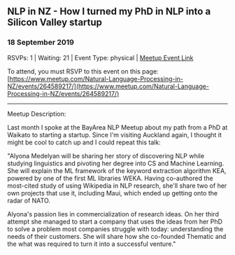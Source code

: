 ## NLP in NZ - How I turned my PhD in NLP into a Silicon Valley startup
### 18 September 2019
RSVPs: 1 | Waiting: 21 | Event Type: physical | [Meetup Event Link](https://www.meetup.com/Data-Science-Discussion-Auckland/events/264741445)

To attend, you must RSVP to this event on this page: [https://www.meetup.com/Natural-Language-Processing-in-NZ/events/264589217/](https://www.meetup.com/Natural-Language-Processing-in-NZ/events/264589217/)
_____________________________________________________________________________________

Meetup Description:

Last month I spoke at the BayArea NLP Meetup about my path from a PhD at Waikato to starting a startup. Since I'm visiting Auckland again, I thought it might be cool to catch up and I could repeat this talk:

"Alyona Medelyan will be sharing her story of discovering NLP while studying linguistics and pivoting her degree into CS and Machine Learning. She will explain the ML framework of the keyword extraction algorithm KEA, powered by one of the first ML libraries WEKA. Having co-authored the most-cited study of using Wikipedia in NLP research, she'll share two of her own projects that use it, including Maui, which ended up getting onto the radar of NATO.

Alyona's passion lies in commercialization of research ideas. On her third attempt she managed to start a company that uses the ideas from her PhD to solve a problem most companies struggle with today: understanding the needs of their customers. She will share how she co-founded Thematic and the what was required to turn it into a successful venture."

